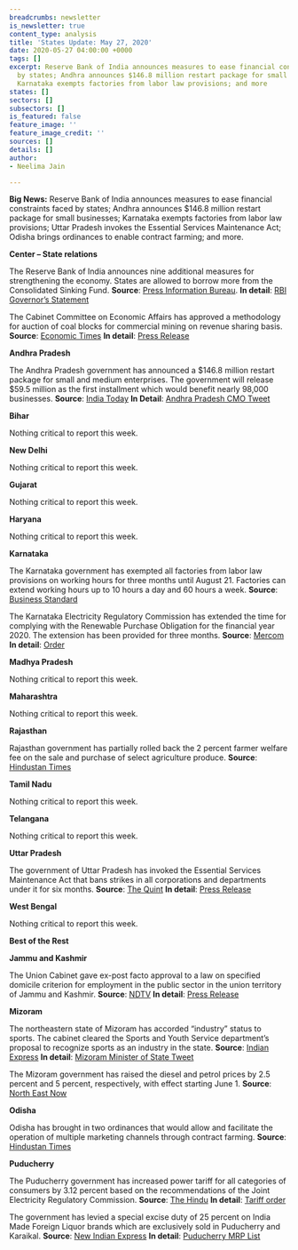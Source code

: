 ```yaml
---
breadcrumbs: newsletter
is_newsletter: true
content_type: analysis
title: 'States Update: May 27, 2020'
date: 2020-05-27 04:00:00 +0000
tags: []
excerpt: Reserve Bank of India announces measures to ease financial constraints faced
  by states; Andhra announces $146.8 million restart package for small businesses;
  Karnataka exempts factories from labor law provisions; and more
states: []
sectors: []
subsectors: []
is_featured: false
feature_image: ''
feature_image_credit: ''
sources: []
details: []
author:
- Neelima Jain

---
```

**Big News:** Reserve Bank of India announces measures to ease financial constraints faced by states; Andhra announces $146.8 million restart package for small businesses; Karnataka exempts factories from labor law provisions; Uttar Pradesh invokes the Essential Services Maintenance Act; Odisha brings ordinances to enable contract farming; and more.

**Center – State relations**

The Reserve Bank of India announces nine additional measures for strengthening the economy. States are allowed to borrow more from the Consolidated Sinking Fund. **Source**: [Press Information Bureau](https://pib.gov.in/PressReleasePage.aspx?PRID=1626058). **In detail**: [RBI Governor’s Statement](https://www.rbi.org.in/Scripts/bs_viewcontent.aspx?Id=3859)

The Cabinet Committee on Economic Affairs has approved a methodology for auction of coal blocks for commercial mining on revenue sharing basis. **Source**: [Economic Times](https://energy.economictimes.indiatimes.com/news/coal/govt-approves-methodology-for-commercial-mining-sale-of-coal-on-revenue-sharing-basis/75845578) **In detail**: [Press Release](https://coal.nic.in/sites/upload_files/coal/files/curentnotices/PIB-Coal-20052020.pdf)

**Andhra Pradesh**

The Andhra Pradesh government has announced a $146.8 million restart package for small and medium enterprises. The government will release $59.5 million as the first installment which would benefit nearly 98,000 businesses. **Source**: [India Today](https://www.indiatoday.in/business/story/andhra-pradesh-launches-mega-restart-package-for-msmes-1680976-2020-05-22) **In Detail**: [Andhra Pradesh CMO Tweet](https://twitter.com/AndhraPradeshCM/status/1263777404700385280)

**Bihar**

Nothing critical to report this week.

**New Delhi**

Nothing critical to report this week.

**Gujarat**

Nothing critical to report this week.

**Haryana**

Nothing critical to report this week.

**Karnataka**

The Karnataka government has exempted all factories from labor law provisions on working hours for three months until August 21. Factories can extend working hours up to 10 hours a day and 60 hours a week. **Source**: [Business Standard](https://www.business-standard.com/article/current-affairs/karnataka-exempts-units-from-labour-laws-for-3-months-allows-60-hr-week-120052300187_1.html)

The Karnataka Electricity Regulatory Commission has extended the time for complying with the Renewable Purchase Obligation for the financial year 2020. The extension has been provided for three months. **Source**: [Mercom](https://mercomindia.com/karnataka-extends-rpo-compliance/) **In detail**: [Order](https://karunadu.karnataka.gov.in/kerc/Regulations/Regulations/ORDER%20EXTENDING%20TIME%20FOR%20RPO%20COMPLIANCE%20FOR%20FY20.pdf)

**Madhya Pradesh**

Nothing critical to report this week.

**Maharashtra**

Nothing critical to report this week.

**Rajasthan**

Rajasthan government has partially rolled back the 2 percent farmer welfare fee on the sale and purchase of select agriculture produce. **Source**: [Hindustan Times](https://www.hindustantimes.com/india-news/rajasthan-cuts-mandi-charge-on-sale-purchase-of-agri-produce/story-oUyc6BHsviNDnH3KjklILK.html)

**Tamil Nadu**

Nothing critical to report this week.

**Telangana**

Nothing critical to report this week.

**Uttar Pradesh**

The government of Uttar Pradesh has invoked the Essential Services Maintenance Act that bans strikes in all corporations and departments under it for six months. **Source**: [The Quint](https://www.thequint.com/coronavirus/uttar-pradesh-coronavirus-news-esma-invoked-amid-allowance-suspension) **In detail**: [Press Release](http://information.up.nic.in/attachments/files/5ec7cb35-fa70-4118-b7b2-33710af72573.pdf)

**West Bengal**

Nothing critical to report this week.

**Best of the Rest**

**Jammu and Kashmir**

The Union Cabinet gave ex-post facto approval to a law on specified domicile criterion for employment in the public sector in the union territory of Jammu and Kashmir. **Source**: [NDTV](https://www.ndtv.com/india-news/cabinet-gives-retrospective-nod-to-law-for-domicile-criterion-for-jobs-in-jammu-and-kashmir-2232384) **In detail**: [Press Release](https://www.pmindia.gov.in/en/news_updates/cabinet-approves-issuance-of-the-jammu-kashmir-reorganisation-adaptation-of-state-laws-second-order-2020-in-relation-of-jammu-kashmir-civil-services-decentralisation-and-recruitment-act/?comment=disable)

**Mizoram**

The northeastern state of Mizoram has accorded “industry” status to sports. The cabinet cleared the Sports and Youth Service department’s proposal to recognize sports as an industry in the state. **Source**: [Indian Express](https://indianexpress.com/article/north-east-india/mizoram/mizoram-grants-industry-status-to-sports/) **In detail**: [Mizoram Minister of State Tweet](https://twitter.com/robertroyte/status/1263888289339039744)

The Mizoram government has raised the diesel and petrol prices by 2.5 percent and 5 percent, respectively, with effect starting June 1. **Source**: [North East Now](https://nenow.in/north-east-news/mizoram/lockdown-impact-mizoram-to-hike-fuel-prices-from-june-1.html)

**Odisha**

Odisha has brought in two ordinances that would allow and facilitate the operation of multiple marketing channels through contract farming. **Source**: [Hindustan Times](https://www.hindustantimes.com/india-news/odisha-brings-ordinances-to-enable-contract-farming/story-N10F6PcgfYCS2QKvkyYqRJ.html)

**Puducherry**

The Puducherry government has increased power tariff for all categories of consumers by 3.12 percent based on the recommendations of the Joint Electricity Regulatory Commission. **Source**: [The Hindu](https://www.thehindu.com/news/cities/puducherry/puducherry-govt-hikes-power-tariff-decision-inhuman-says-aiadmk/article31663041.ece) **In detail**: [Tariff order](http://jercuts.gov.in/writereaddata/UploadFile/Tariff%20Order%20PPCL%202020-21.pdf)

The government has levied a special excise duty of 25 percent on India Made Foreign Liquor brands which are exclusively sold in Puducherry and Karaikal. **Source**: [New Indian Express](https://www.newindianexpress.com/states/tamil-nadu/2020/may/24/puducherry-clears-decks-for-re-opening-liquor-shops-from-monday-levies-special-excise-duty-of-25-2147441.html) **In detail**: [Puducherry MRP List](http://164.100.148.141/puduvaicalal1/pdf/New_Revised%20MRP_list_PDY_KKL.pdf)
